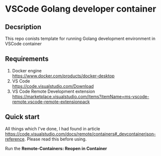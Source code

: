 # VSCode Golang developer container
## Decsription
This repo conists template for running Golang development environment in VSCode container

## Requirements
1. Docker engine  
https://www.docker.com/products/docker-desktop  
2. VS Code  
https://code.visualstudio.com/Download  
3. VS Code Remote Development extension  
https://marketplace.visualstudio.com/items?itemName=ms-vscode-remote.vscode-remote-extensionpack

## Quick start
All things which I've done, I had found in article https://code.visualstudio.com/docs/remote/containers#_devcontainerjson-reference. Please read this before using.

Run the **Remote-Containers: Reopen in Container**
